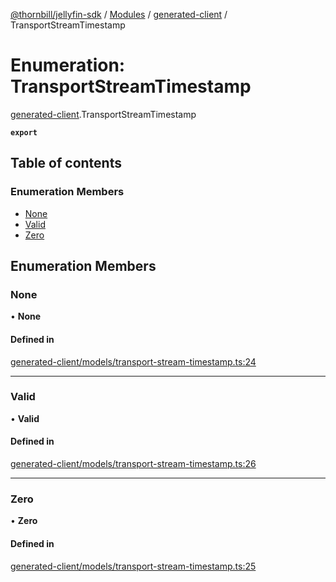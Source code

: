 [@thornbill/jellyfin-sdk](../README.md) / [Modules](../modules.md) / [generated-client](../modules/generated_client.md) / TransportStreamTimestamp

# Enumeration: TransportStreamTimestamp

[generated-client](../modules/generated_client.md).TransportStreamTimestamp

**`export`**

## Table of contents

### Enumeration Members

- [None](generated_client.TransportStreamTimestamp.md#none)
- [Valid](generated_client.TransportStreamTimestamp.md#valid)
- [Zero](generated_client.TransportStreamTimestamp.md#zero)

## Enumeration Members

### None

• **None**

#### Defined in

[generated-client/models/transport-stream-timestamp.ts:24](https://github.com/jellyfin/jellyfin-sdk-typescript/blob/7402732/src/generated-client/models/transport-stream-timestamp.ts#L24)

___

### Valid

• **Valid**

#### Defined in

[generated-client/models/transport-stream-timestamp.ts:26](https://github.com/jellyfin/jellyfin-sdk-typescript/blob/7402732/src/generated-client/models/transport-stream-timestamp.ts#L26)

___

### Zero

• **Zero**

#### Defined in

[generated-client/models/transport-stream-timestamp.ts:25](https://github.com/jellyfin/jellyfin-sdk-typescript/blob/7402732/src/generated-client/models/transport-stream-timestamp.ts#L25)
